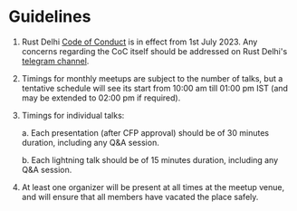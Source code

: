 # Guidelines


1. Rust Delhi [Code of Conduct](Code-of-Conduct.md) is in effect from 1st July
   2023. Any concerns regarding the CoC itself should be addressed on Rust
   Delhi's [telegram channel](https://t.me/RustDelhi).

2. Timings for monthly meetups are subject to the number of talks, but a
   tentative schedule will see its start from 10:00 am till 01:00 pm IST (and
   may be extended to 02:00 pm if required).

3. Timings for individual talks:

    a. Each presentation (after CFP approval) should be of 30 minutes duration,
       including any Q&A session.

    b. Each lightning talk should be of 15 minutes duration, including any Q&A
       session.

4. At least one organizer will be present at all times at the meetup venue, and
   will ensure that all members have vacated the place safely.

